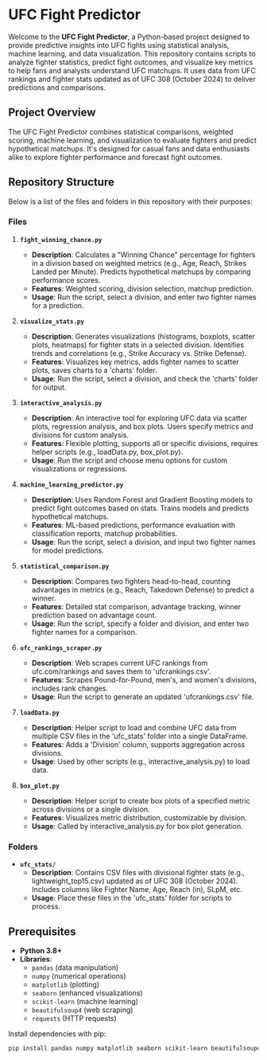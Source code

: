 # UFC Fight Predictor

Welcome to the **UFC Fight Predictor**, a Python-based project designed to provide predictive insights into UFC fights using statistical analysis, machine learning, and data visualization. This repository contains scripts to analyze fighter statistics, predict fight outcomes, and visualize key metrics to help fans and analysts understand UFC matchups. It uses data from UFC rankings and fighter stats updated as of UFC 308 (October 2024) to deliver predictions and comparisons.

## Project Overview

The UFC Fight Predictor combines statistical comparisons, weighted scoring, machine learning, and visualization to evaluate fighters and predict hypothetical matchups. It's designed for casual fans and data enthusiasts alike to explore fighter performance and forecast fight outcomes.

## Repository Structure

Below is a list of the files and folders in this repository with their purposes:

### Files

1. **`fight_winning_chance.py`**
   - **Description**: Calculates a "Winning Chance" percentage for fighters in a division based on weighted metrics (e.g., Age, Reach, Strikes Landed per Minute). Predicts hypothetical matchups by comparing performance scores.
   - **Features**: Weighted scoring, division selection, matchup prediction.
   - **Usage**: Run the script, select a division, and enter two fighter names for a prediction.

2. **`visualize_stats.py`**
   - **Description**: Generates visualizations (histograms, boxplots, scatter plots, heatmaps) for fighter stats in a selected division. Identifies trends and correlations (e.g., Strike Accuracy vs. Strike Defense).
   - **Features**: Visualizes key metrics, adds fighter names to scatter plots, saves charts to a 'charts' folder.
   - **Usage**: Run the script, select a division, and check the 'charts' folder for output.

3. **`interactive_analysis.py`**
   - **Description**: An interactive tool for exploring UFC data via scatter plots, regression analysis, and box plots. Users specify metrics and divisions for custom analysis.
   - **Features**: Flexible plotting, supports all or specific divisions, requires helper scripts (e.g., loadData.py, box_plot.py).
   - **Usage**: Run the script and choose menu options for custom visualizations or regressions.

4. **`machine_learning_predictor.py`**
   - **Description**: Uses Random Forest and Gradient Boosting models to predict fight outcomes based on stats. Trains models and predicts hypothetical matchups.
   - **Features**: ML-based predictions, performance evaluation with classification reports, matchup probabilities.
   - **Usage**: Run the script, select a division, and input two fighter names for model predictions.

5. **`statistical_comparison.py`**
   - **Description**: Compares two fighters head-to-head, counting advantages in metrics (e.g., Reach, Takedown Defense) to predict a winner.
   - **Features**: Detailed stat comparison, advantage tracking, winner prediction based on advantage count.
   - **Usage**: Run the script, specify a folder and division, and enter two fighter names for a comparison.

6. **`ufc_rankings_scraper.py`**
   - **Description**: Web scrapes current UFC rankings from ufc.com/rankings and saves them to 'ufcrankings.csv'.
   - **Features**: Scrapes Pound-for-Pound, men's, and women's divisions, includes rank changes.
   - **Usage**: Run the script to generate an updated 'ufcrankings.csv' file.

7. **`loadData.py`**
   - **Description**: Helper script to load and combine UFC data from multiple CSV files in the 'ufc_stats' folder into a single DataFrame.
   - **Features**: Adds a 'Division' column, supports aggregation across divisions.
   - **Usage**: Used by other scripts (e.g., interactive_analysis.py) to load data.

8. **`box_plot.py`**
   - **Description**: Helper script to create box plots of a specified metric across divisions or a single division.
   - **Features**: Visualizes metric distribution, customizable by division.
   - **Usage**: Called by interactive_analysis.py for box plot generation.

### Folders

- **`ufc_stats/`**
   - **Description**: Contains CSV files with divisional fighter stats (e.g., lightweight_top15.csv) updated as of UFC 308 (October 2024). Includes columns like Fighter Name, Age, Reach (in), SLpM, etc.
   - **Usage**: Place these files in the 'ufc_stats' folder for scripts to process.

## Prerequisites

- **Python 3.8+**
- **Libraries**:
  - `pandas` (data manipulation)
  - `numpy` (numerical operations)
  - `matplotlib` (plotting)
  - `seaborn` (enhanced visualizations)
  - `scikit-learn` (machine learning)
  - `beautifulsoup4` (web scraping)
  - `requests` (HTTP requests)

Install dependencies with pip:
```bash
pip install pandas numpy matplotlib seaborn scikit-learn beautifulsoup4 requests